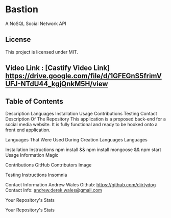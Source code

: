 # Bastion
A NoSQL Social Network API

## License
This project is licensed under MIT.

## Video Link : [Castify Video Link] https://drive.google.com/file/d/1GFEGnS5frimVUFJ-NTdU44_kgjQnkM5H/view


## Table of Contents
Description
Languages
Installation
Usage
Contributions
Testing
Contact
Description Of The Repository
This application is a proposed back-end for a social media website. It is fully functional and ready to be hooked onto a front end application.

Languages That Were Used During Creation
Languages Languages

Installation Instructions
npm install && npm install mongoose && npm start
Usage Information
Magic

Contributions
GitHub Contributors Image

Testing Instructions
Insomnia

Contact Information
Andrew Wales
Github: https://github.com/diirtydog
Contact Info: andrew.derek.wales@gmail.com

Your Repository's Stats

Your Repository's Stats

